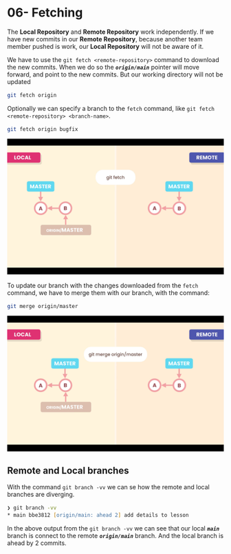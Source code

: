 # 06- Fetching

The **Local Repository** and **Remote Repository** work independently. If we have new commits in our **Remote Repository**, because another team member pushed is work, our **Local Repository** will not be aware of it.

We have to use the `git fetch <remote-repository>` command to download the new commits. When we do so the **_`origin/main`_** pointer will move forward, and point to the new commits. But our working directory will not be updated

```zsh
git fetch origin
```

Optionally we can specify a branch to the `fetch` command, like `git fetch <remote-repository> <branch-name>`.

```zsh
git fetch origin bugfix
```

![Fetching](./images/06-01.png "Fetching")

To update our branch with the changes downloaded from the `fetch` command, we have to merge them with our branch, with the command:

```zsh
git merge origin/master
```

![Merge origin](./images/06-02.png "Merge origin")

## Remote and Local branches

With the command `git branch -vv` we can se how the remote and local branches are diverging.

```zsh
❯ git branch -vv
* main bbe3812 [origin/main: ahead 2] add details to lesson
```

In the above output from the `git branch -vv` we can see that our local **_`main`_** branch is connect to the remote **_`origin/main`_** branch. And the local branch is ahead by 2 commits.
